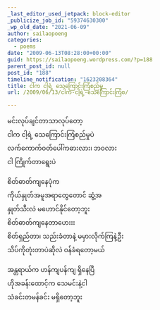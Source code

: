 ```yaml
---
_last_editor_used_jetpack: block-editor
_publicize_job_id: "59374630300"
_wp_old_date: "2021-06-09"
author: sailaopoeng
categories:
  - poems
date: "2009-06-13T08:28:00+00:00"
guid: https://sailaopoeng.wordpress.com/?p=188
parent_post_id: null
post_id: "188"
timeline_notification: "1623208364"
title: ငါက ငါ့ရဲ့ သေကြောင်းကြံစည်မှု
url: /2009/06/13/ငါက-ငါ့ရဲ့-သေကြောင်းကြံစ/

---
```

မင်းလုပ်ချင်တာသာလုပ်တော့  
ငါက ငါ့ရဲ့ သေကြောင်းကြံစည်မှုပဲ  
လက်ကောက်ဝတ်ပေါ်ကဓားလား၊ ဘဝလား  
ငါ ကြိုက်တာရွေးပဲ

စိတ်ဓာတ်ကျနေပုံက  
ကိုယ်နှုတ်အမူအရာတွေတောင် ဆွံ့အ  
နှုတ်သီးလဲ မဟောင်နိုင်တော့ဘူး  
စိတ်ဓာတ်ကျနေတာဟေးးး  
စိတ်ရှည်တာ၊ သည်းခံတာနဲ့ မမှားလိုက်ကြနဲ့ဦး  
သိပ်ကိုတုံးတာပဲဆိုလဲ ဝန်ခံရတော့မယ်

အန္တရာယ်က ဟန်ကျပန်ကျ ရှိနေပြီ  
ဟိုအခန်းထောင့်က သေမင်းနဲ့ငါ  
သံခင်းတမန်ခင်း မရှိတော့ဘူး
